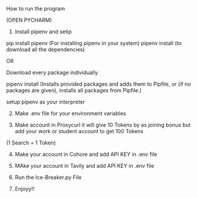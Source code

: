 How to run the program

(OPEN PYCHARM)

1. Install pipenv and setip

pip install pipenv (For installing pipenv in your system)
pipenv install (to download all the dependencies)

OR

Download every package individually

pipenv install (Installs provided packages and adds them to Pipfile, or (if no packages are given), installs all packages from Pipfile.)

setup pipenv as your interpreter

2. Make .env file for your environment variables

3. Make account in Proxycurl it will give 10 Tokens by as joining bonus but add your work or student 
account to get 100 Tokens

(1 Search = 1 Token)

4. Make your account in Cohore and add API KEY in .env file

5. MAke your account in Tavily and add API KEY in .env file

6. Run the Ice-Breaker.py File

7. Enjoyy!!